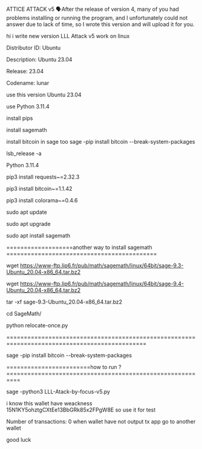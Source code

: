 
ATTICE ATTACK v5
🗣After the release of version 4, many of you had problems installing or running the program, and I unfortunately could not answer due to lack of time, so I wrote this version and will upload it for you.

hi i write new version LLL Attack v5 work on linux 

Distributor ID:	Ubuntu

Description:	Ubuntu 23.04

Release:	23.04

Codename:	lunar

use this version Ubuntu 23.04

use Python 3.11.4

install pips

install sagemath  

install bitcoin in sage too sage -pip install bitcoin --break-system-packages



lsb_release -a

Python 3.11.4

pip3 install requests~=2.32.3

pip3 install bitcoin~=1.1.42

pip3 install colorama~=0.4.6



sudo apt update

sudo apt upgrade

sudo apt install sagemath

===================another way to install sagemath ===========================================

wget https://www-ftp.lip6.fr/pub/math/sagemath/linux/64bit/sage-9.3-Ubuntu_20.04-x86_64.tar.bz2

wget https://www-ftp.lip6.fr/pub/math/sagemath/linux/64bit/sage-9.4-Ubuntu_20.04-x86_64.tar.bz2

tar -xf sage-9.3-Ubuntu_20.04-x86_64.tar.bz2

cd SageMath/

python relocate-once.py

==============================================================================================

sage -pip install bitcoin --break-system-packages

========================how to run ? ==========================================================

sage -python3 LLL-Atack-by-focus-v5.py 





i know this wallet have weackness 15N1KY5ohztgCXtEe13BbGRk85x2FPgW8E so use it for test 



Number of transactions: 0  when wallet have not output tx  app go to another wallet



good luck 
